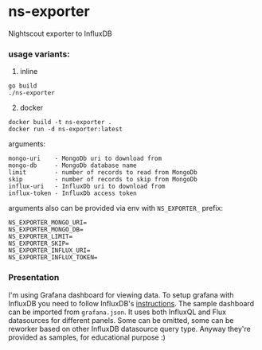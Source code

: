 # ns-exporter
Nightscout exporter to InfluxDB

### usage variants:
1. inline
```
go build
./ns-exporter
```
2. docker
```
docker build -t ns-exporter .
docker run -d ns-exporter:latest
```

arguments:

	mongo-uri    - MongoDb uri to download from
	mongo-db     - MongoDb database name
	limit        - number of records to read from MongoDb
	skip         - number of records to skip from MongoDb
	influx-uri   - InfluxDb uri to download from
	influx-token - InfluxDb access token

arguments also can be provided via env with `NS_EXPORTER_` prefix:

	NS_EXPORTER_MONGO_URI=
	NS_EXPORTER_MONGO_DB=
	NS_EXPORTER_LIMIT=
	NS_EXPORTER_SKIP=
	NS_EXPORTER_INFLUX_URI=
	NS_EXPORTER_INFLUX_TOKEN=

### Presentation

I'm using Grafana dashboard for viewing data. To setup grafana with InfluxDB you need to follow InfluxDB's [instructions](https://docs.influxdata.com/influxdb/v2.3/tools/grafana/).
The sample dashboard can be imported from `grafana.json`. It uses both InfluxQL and Flux datasources for different panels. Some can be omitted, some can be reworker based on other InfluxDB datasource query type. 
Anyway they're provided as samples, for educational purpose :)